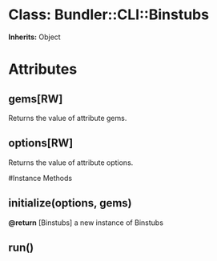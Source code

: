 # Class: Bundler::CLI::Binstubs
**Inherits:** Object
    



# Attributes
## gems[RW] [](#attribute-i-gems)
Returns the value of attribute gems.

## options[RW] [](#attribute-i-options)
Returns the value of attribute options.


#Instance Methods
## initialize(options, gems) [](#method-i-initialize)

**@return** [Binstubs] a new instance of Binstubs

## run() [](#method-i-run)

